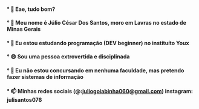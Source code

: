 #### ° 👋 Eae, tudo bom? 
#### ° 💬 Meu nome é Júlio César Dos Santos, moro em Lavras no estado de Minas Gerais
#### ° 📖 Eu estou estudando programação (DEV beginner) no instituíto Youx
#### ° 😄 Sou uma pessoa extrovertida e disciplinada
#### ° 🔭 Eu não estou concursando em nenhuma faculdade, mas pretendo fazer sistemas de informação 
#### ° 📫 Minhas redes sociais (@:juliogoiabinha060@gmail.com) instagram: julisantos076

